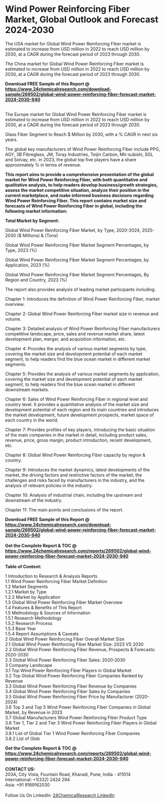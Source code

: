 <h1>Wind Power Reinforcing Fiber Market, Global Outlook and Forecast 2024-2030</h1><p>The USA market for Global Wind Power Reinforcing Fiber market is estimated to increase from USD million in 2022 to reach USD million by 2030, at a CAGR during the forecast period of 2023 through 2030.</p><p>
</p><p>The China market for Global Wind Power Reinforcing Fiber market is estimated to increase from USD million in 2022 to reach USD million by 2030, at a CAGR during the forecast period of 2023 through 2030.</p><div><b>Download FREE Sample of this Report @ 
            <a href="https://www.24chemicalresearch.com/download-sample/269502/global-wind-power-reinforcing-fiber-forecast-market-2024-2030-940">
            https://www.24chemicalresearch.com/download-sample/269502/global-wind-power-reinforcing-fiber-forecast-market-2024-2030-940</a></b></div><br><p>
</p><p>The Europe market for Global Wind Power Reinforcing Fiber market is estimated to increase from USD million in 2022 to reach USD million by 2030, at a CAGR during the forecast period of 2023 through 2030.</p><p>
Glass Fiber Segment to Reach $ Million by 2030, with a % CAGR in next six years.</p><p>
The global key manufacturers of Wind Power Reinforcing Fiber include PPG, AGY, 3B Fibreglass, JM, Toray Industries, Teijin Carbon, Mit-subishi, SGL and Solvay, etc. in 2023, the global top five players have a share approximately % in terms of revenue.</p><p>
<strong>This report aims to provide a comprehensive presentation of the global market for Wind Power Reinforcing Fiber, with both quantitative and qualitative analysis, to help readers develop business/growth strategies, assess the market competitive situation, analyze their position in the current marketplace, and make informed business decisions regarding Wind Power Reinforcing Fiber. This report contains market size and forecasts of Wind Power Reinforcing Fiber in global, including the following market information:</strong></p><p>
</p><p>
<strong>Total Market by Segment:</strong></p><p>
Global Wind Power Reinforcing Fiber Market, by Type, 2020-2024, 2025-2030 ($ Millions) &amp; (Tons)</p><p>
Global Wind Power Reinforcing Fiber Market Segment Percentages, by Type, 2023 (%)</p><p>
</p><p>
Global Wind Power Reinforcing Fiber Market Segment Percentages, by Application, 2023 (%)</p><p>
</p><p>
Global Wind Power Reinforcing Fiber Market Segment Percentages, By Region and Country, 2023 (%)</p><p>
</p><p>
The report also provides analysis of leading market participants including:</p><p>
</p><p>
</p><p>
Chapter 1: Introduces the definition of Wind Power Reinforcing Fiber, market overview.</p><p>
Chapter 2: Global Wind Power Reinforcing Fiber market size in revenue and volume.</p><p>
Chapter 3: Detailed analysis of Wind Power Reinforcing Fiber manufacturers competitive landscape, price, sales and revenue market share, latest development plan, merger, and acquisition information, etc.</p><p>
Chapter 4: Provides the analysis of various market segments by type, covering the market size and development potential of each market segment, to help readers find the blue ocean market in different market segments.</p><p>
Chapter 5: Provides the analysis of various market segments by application, covering the market size and development potential of each market segment, to help readers find the blue ocean market in different downstream markets.</p><p>
Chapter 6: Sales of Wind Power Reinforcing Fiber in regional level and country level. It provides a quantitative analysis of the market size and development potential of each region and its main countries and introduces the market development, future development prospects, market space of each country in the world.</p><p>
Chapter 7: Provides profiles of key players, introducing the basic situation of the main companies in the market in detail, including product sales, revenue, price, gross margin, product introduction, recent development, etc.</p><p>
Chapter 8: Global Wind Power Reinforcing Fiber capacity by region &amp; country.</p><p>
Chapter 9: Introduces the market dynamics, latest developments of the market, the driving factors and restrictive factors of the market, the challenges and risks faced by manufacturers in the industry, and the analysis of relevant policies in the industry.</p><p>
Chapter 10: Analysis of industrial chain, including the upstream and downstream of the industry.</p><p>
Chapter 11: The main points and conclusions of the report.</p><div><b>Download FREE Sample of this Report @ 
            <a href="https://www.24chemicalresearch.com/download-sample/269502/global-wind-power-reinforcing-fiber-forecast-market-2024-2030-940">
            https://www.24chemicalresearch.com/download-sample/269502/global-wind-power-reinforcing-fiber-forecast-market-2024-2030-940</a></b></div><br><div><b>Get the Complete Report & TOC @ 
            <a href="https://www.24chemicalresearch.com/reports/269502/global-wind-power-reinforcing-fiber-forecast-market-2024-2030-940">
            https://www.24chemicalresearch.com/reports/269502/global-wind-power-reinforcing-fiber-forecast-market-2024-2030-940</a></b></div><br>
            <b>Table of Content:</b><p>1 Introduction to Research & Analysis Reports<br />
    1.1 Wind Power Reinforcing Fiber Market Definition<br />
    1.2 Market Segments<br />
        1.2.1 Market by Type<br />
        1.2.2 Market by Application<br />
    1.3 Global Wind Power Reinforcing Fiber Market Overview<br />
    1.4 Features & Benefits of This Report<br />
    1.5 Methodology & Sources of Information<br />
        1.5.1 Research Methodology<br />
        1.5.2 Research Process<br />
        1.5.3 Base Year<br />
        1.5.4 Report Assumptions & Caveats<br />
2 Global Wind Power Reinforcing Fiber Overall Market Size<br />
    2.1 Global Wind Power Reinforcing Fiber Market Size: 2023 VS 2030<br />
    2.2 Global Wind Power Reinforcing Fiber Revenue, Prospects & Forecasts: 2020-2030<br />
    2.3 Global Wind Power Reinforcing Fiber Sales: 2020-2030<br />
3 Company Landscape<br />
    3.1 Top Wind Power Reinforcing Fiber Players in Global Market<br />
    3.2 Top Global Wind Power Reinforcing Fiber Companies Ranked by Revenue<br />
    3.3 Global Wind Power Reinforcing Fiber Revenue by Companies<br />
    3.4 Global Wind Power Reinforcing Fiber Sales by Companies<br />
    3.5 Global Wind Power Reinforcing Fiber Price by Manufacturer (2020-2024)<br />
    3.6 Top 3 and Top 5 Wind Power Reinforcing Fiber Companies in Global Market, by Revenue in 2023<br />
    3.7 Global Manufacturers Wind Power Reinforcing Fiber Product Type<br />
    3.8 Tier 1, Tier 2 and Tier 3 Wind Power Reinforcing Fiber Players in Global Market<br />
        3.8.1 List of Global Tier 1 Wind Power Reinforcing Fiber Companies<br />
        3.8.2 List of Glob</p><div><b>Get the Complete Report & TOC @ 
            <a href="https://www.24chemicalresearch.com/reports/269502/global-wind-power-reinforcing-fiber-forecast-market-2024-2030-940">
            https://www.24chemicalresearch.com/reports/269502/global-wind-power-reinforcing-fiber-forecast-market-2024-2030-940</a></b></div><br><b>CONTACT US:</b><br>
            203A, City Vista, Fountain Road, Kharadi, Pune, India - 411014<br>
            International: +1(332) 2424 294<br>
            Asia: +91 9169162030 <br><br>
            Follow Us On LinkedIn: <a href="https://www.linkedin.com/company/24chemicalresearch/">24ChemicalResearch LinkedIn</a>